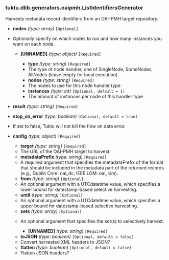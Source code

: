### tuktu.dlib.generators.oaipmh.ListIdentifiersGenerator
Harvests metadata record identifiers from an OAI-PMH target repository.

  * **nodes** *(type: array)* `[Optional]`
  - Optionally specify on which nodes to run and how many instances you want on each node.

    * **[UNNAMED]** *(type: object)* `[Required]`

      * **type** *(type: string)* `[Required]`
      - The type of node handler, one of SingleNode, SomeNodes, AllNodes (leave empty for local execution)

      * **nodes** *(type: string)* `[Required]`
      - The nodes to use for this node handler type

      * **instances** *(type: int)* `[Optional, default = 1]`
      - The amount of instances per node of this handler type

  * **result** *(type: string)* `[Required]`

  * **stop_on_error** *(type: boolean)* `[Optional, default = true]`
  - If set to false, Tuktu will not kill the flow on data error.

  * **config** *(type: object)* `[Required]`

    * **target** *(type: string)* `[Required]`
    - The URL of the OAI-PMH target to harvest.

    * **metadataPrefix** *(type: string)* `[Required]`
    - A required argument that specifies the metadataPrefix of the format that should be included in the metadata part of the returned records (e.g., Dublin Core: oai_dc, IEEE LOM: oai_lom).

    * **from** *(type: string)* `[Optional]`
    - An optional argument with a UTCdatetime value, which specifies a lower bound for datestamp-based selective harvesting.

    * **until** *(type: string)* `[Optional]`
    - An optional argument with a UTCdatetime value, which specifies a upper bound for datestamp-based selective harvesting.

    * **sets** *(type: array)* `[Optional]`
    - An optional argument that specifies the set(s) to selectively harvest.

      * **[UNNAMED]** *(type: string)* `[Required]`

    * **toJSON** *(type: boolean)* `[Optional, default = false]`
    - Convert harvested XML headers to JSON?

    * **flatten** *(type: boolean)* `[Optional, default = false]`
    - Flatten JSON headers?

